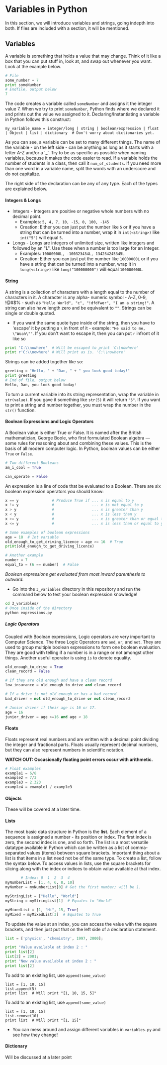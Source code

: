# Variables in Python

In this section, we will introduce variables and strings, going indepth into both. If files are included with a 
section, it will be mentioned.


## Variables

A variable is something that holds a value that may change. Think of it like a box that you can put stuff in, look at, 
and swap out whenever you want. Look at the example below.
```python
# File
some_number = 7
print someNumber
# Endfile, output below
7
```

The code creates a variable called `someNumber` and assigns it the integer value 7. When we try to print `someNumber`, 
Python finds where we declared it and prints out the value we assigned to it. Declaring/Instantiating a variable in 
Python follows this construct:
```
my_variable_name = integer/long | string | boolean/expression | float | Object | list | dictionary  # Don't worry about dictionaries yet.
```

As you can see, a variable can be set to many different things. The name of the variable - on the left side - can be 
anything as long as it starts with a letter A-Z and/or a '_'. Try to be as specific as possible when naming variables, 
because it makes the code easier to read. If a variable holds the number of students in a class, then call it 
`num_of_students`. If you need more than one word in a variable name, split the words with an underscore and do not 
capitalize.

The right side of the declaration can be any of any type. Each of the types are explained below.


#### Integers & Longs

* Integers - Integers are positive or negative whole numbers with no decimal point. 
    - Examples: `5, 4, 7, 10, -15, 0, 100, -145`
    - Creation: Either you can just put the number like `5` or if you have a string that can be turned into a number,
    wrap it in `int(<string>)` like `int("5")` will equal `5`.
* Longs - Longs are integers of unlimited size, written like integers and followed by an "L". Use these when a number 
is too large for an Integer.
    - Examples: `10000000L, -100323434L, 134234245345L`
    - Creation: Either you can just put the number like `10000000L` or if you have a string that can be turned into a number,
    wrap it in `long(<string>)` like `long("100000000")` will equal `100000000L`.
    
    
#### String

A string is a collection of characters with a length equal to the number of characters in it. A character is any alpha-
numeric symbol - A-Z, 0-9, !@#$% - such as `"Hello World", "c", "!dfdfwer", "I am a string!"`. A string can also have 
length zero and be equivalent to `""`. Strings can be single or double quoted. 

* If you want the same quote type inside of the string, then you have to 'escape' it by putting a `\` in front of it -
example: `"He said to me, \"Woah\""`. If you don't want to escape it, then you can put `r` infront of it like so

```python
print 'C:\\nowhere'  # Will be escaped to print 'C:\nowhere'
print r'C:\\nowhere' # Will print as is. 'C:\\nowhere'
```

Strings can be added together like so:

```python
greeting = "Hello, " + "Dan, " + " you look good today!"
print greeting
# End of file, output below
Hello, Dan, you look good today!
```

To turn a current variable into its string representation, wrap the variable in `str(value)`. If you gave it something 
like `str(5)` it will return `"5"`. If you want to print a string and number together, you must wrap the number in the 
`str()` function.


#### Boolean Expressions and Logic Operators
A Boolean value is either True or False. It is named after the British mathematician, George Boole, who first 
formulated Boolean algebra — some rules for reasoning about and combining these values. This is the basis of all modern 
computer logic. In Python, boolean values can be either `True` or `False`. 

```python
# Two different Booleans
am_i_cool = True

can_operate = False
```

An expression is a line of code that be evaluated to a Boolean. There are six boolean expression operators you should know:

```python
x == y               # Produce True if ... x is equal to y
x != y               #                 ... x is not equal to y
x > y                #                 ... x is greater than y
x < y                #                 ... x is less than y
x >= y               #                 ... x is greater than or equal to y
x <= y               #                 ... x is less than or equal to y

# Some examples of boolean expressions
age = 18  # Int variable
old_enough_to_get_driving_licence = age >= 16  # True
print(old_enough_to_get_driving_licence)

# Another example
number = 7
equal_to = (6 == number)  # False
```

*Boolean expressions get evaluated from most inward parenthesis to outward.*

* Go into the `3_variables` directory in this repository and run the command below to test your boolean expression 
knowledge!
```bash
cd 3_variables/
# Once inside of the directory
python expressions.py
```

##### Logic Operators
Coupled with Boolean expressions, Logic operators are very important to Computer Science. The three Logic Operators are 
`and`, `or`, and `not`. They are used to group multiple boolean expressions to form one boolean evaluation. They are 
good with telling if a number is in a range or not amongst other things. Another useful operator is using `is` to denote 
equality.

```python
old_enough_to_drive = True
clean_record = False

# If they are old enough and have a clean record
low_insurance = old_enough_to_drive and clean_record

# If a drive is not old enough or has a bad record
bad_driver = not old_enough_to_drive or not clean_record

# Junior driver if their age is 16 or 17.
age = 16
junior_driver = age >=16 and age < 18
```


#### Floats
Floats represent real numbers and are written with a decimal point dividing the integer and fractional parts. 
Floats usually represent decimal numbers, but they can also represent numbers in scientific notation. 

**WATCH OUT: Occasionally floating point errors occur with arithmetic.**

```python
# Float examples
example1 = 6/8
example2 = 7/3
example3 = 2.323
example4 = example1 / example3
```


#### Objects
These will be covered at a later time.


#### Lists
The most basic data structure in Python is the **list**. Each element of a sequence is assigned a number - its position 
or index. The first index is zero, the second index is one, and so forth. The list is a most versatile datatype 
available in Python which can be written as a list of comma-separated values (items) between square brackets. Important 
thing about a list is that items in a list need not be of the same type. To create a list, follow the syntax below.
To access values in lists, use the square brackets for slicing along with the index or indices to obtain value 
available at that index.

```python
       # Index: 0  1  2  3  4
myNumberList = [1, 4, 6, 8, 10]
myNumber = myNumberList[0] # Get the first number; will be 1.

myStringList = ["Hello", "World"]
myString = myStringList[1]  # Equates to "World"

myMixedList = [1, "Hi", 15, True]
myMixed = myMixedList[3]  # Equates to True
```

To update the value at an index, you can access the value with the square brackets, and then just put that on the left 
side of a declaration statement.

```python
list = ['physics', 'chemistry', 1997, 2000];

print "Value available at index 2 : "
print list[2]
list[2] = 2001;
print "New value available at index 2 : "
print list[2]
```

To add to an existing list, use `append(some_value)`

```
list = [1, 10, 15]
list.append(5)
print list  # Will print "[1, 10, 15, 5]"
```

To add to an existing list, use `append(some_value)`

```
list = [1, 10, 15]
list.remove(10)
print list  # Will print "[1, 15]"
```

* You can mess around and assign different variables in `variables.py` and see how they change!

#### Dictionary
Will be discussed at a later point



